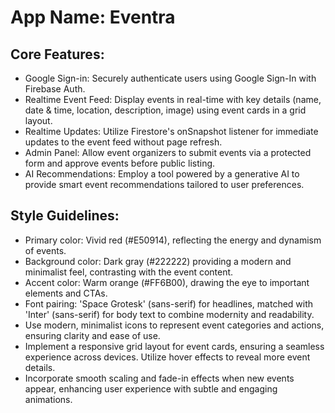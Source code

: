 # **App Name**: Eventra

## Core Features:

- Google Sign-in: Securely authenticate users using Google Sign-In with Firebase Auth.
- Realtime Event Feed: Display events in real-time with key details (name, date & time, location, description, image) using event cards in a grid layout.
- Realtime Updates: Utilize Firestore's onSnapshot listener for immediate updates to the event feed without page refresh.
- Admin Panel: Allow event organizers to submit events via a protected form and approve events before public listing.
- AI Recommendations: Employ a tool powered by a generative AI to provide smart event recommendations tailored to user preferences.

## Style Guidelines:

- Primary color: Vivid red (#E50914), reflecting the energy and dynamism of events.
- Background color: Dark gray (#222222) providing a modern and minimalist feel, contrasting with the event content.
- Accent color: Warm orange (#FF6B00), drawing the eye to important elements and CTAs.
- Font pairing: 'Space Grotesk' (sans-serif) for headlines, matched with 'Inter' (sans-serif) for body text to combine modernity and readability.
- Use modern, minimalist icons to represent event categories and actions, ensuring clarity and ease of use.
- Implement a responsive grid layout for event cards, ensuring a seamless experience across devices. Utilize hover effects to reveal more event details.
- Incorporate smooth scaling and fade-in effects when new events appear, enhancing user experience with subtle and engaging animations.
